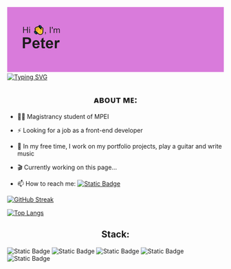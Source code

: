<img src="header.png"/>
<a href="https://git.io/typing-svg"><img src="https://readme-typing-svg.demolab.com?font=Fira+Code&pause=1000&width=435&lines=front-end+developer" alt="Typing SVG" /></a>
<h2 align="center">ᴀʙᴏᴜᴛ ᴍᴇ:</h2>

- :man_student: Magistrancy student of MPEI

- :zap: Looking for a job as a front-end developer

- :guitar: In my free time, I work on my portfolio projects, play a guitar and write music

- :clapper: Currently working on this page...

- :mailbox: How to reach me: <a href="mailto:petrkoval.work@gmail.com">![Static Badge](https://img.shields.io/badge/gmail-white?style=for-the-badge&logo=gmail&logoColor=%239400D3)
</a>

[![GitHub Streak](https://streak-stats.demolab.com?user=evilsepxd&theme=tokyonight&hide_border=true)](https://git.io/streak-stats)

[![Top Langs](https://github-readme-stats.vercel.app/api/top-langs/?username=evilsepxd&layout=compact&theme=tokyonight&hide_border=true)](https://github.com/evilsepxd/github-readme-stats)

<h2 align="center">Stack:</h2>

![Static Badge](https://img.shields.io/badge/html-black?style=for-the-badge&logo=html5)
![Static Badge](https://img.shields.io/badge/css-black?style=for-the-badge&logo=css3)
![Static Badge](https://img.shields.io/badge/js-black?style=for-the-badge&logo=javascript)
![Static Badge](https://img.shields.io/badge/react-black?style=for-the-badge&logo=react)
![Static Badge](https://img.shields.io/badge/redux-black?style=for-the-badge&logo=redux)
